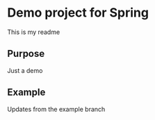 # Demo project for Spring

This is my readme

## Purpose

Just a demo

## Example 

Updates from the example branch